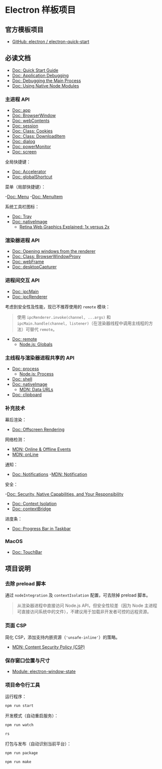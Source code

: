 # Electron 样板项目

## 官方模板项目

- [GitHub: electron / electron-quick-start](https://github.com/electron/electron-quick-start)

## 必读文档

- [Doc: Quick Start Guide](https://www.electronjs.org/docs/tutorial/quick-start)
- [Doc: Application Debugging](https://www.electronjs.org/docs/tutorial/application-debugging)
- [Doc: Debugging the Main Process](https://www.electronjs.org/docs/tutorial/debugging-main-process)
- [Doc: Using Native Node Modules](https://www.electronjs.org/docs/tutorial/using-native-node-modules)

### 主进程 API

- [Doc: app](https://www.electronjs.org/docs/api/app)
- [Doc: BrowserWindow](https://www.electronjs.org/docs/api/browser-window)
- [Doc: webContents](https://www.electronjs.org/docs/api/web-contents)
- [Doc: session](https://www.electronjs.org/docs/api/session)
- [Doc: Class: Cookies](https://www.electronjs.org/docs/api/cookies)
- [Doc: Class: DownloadItem](https://www.electronjs.org/docs/api/download-item)
- [Doc: dialog](https://www.electronjs.org/docs/api/dialog)
- [Doc: powerMonitor](https://www.electronjs.org/docs/api/power-monitor)
- [Doc: screen](https://www.electronjs.org/docs/api/screen)

全局快捷键：

- [Doc: Accelerator](https://www.electronjs.org/docs/api/accelerator)
- [Doc: globalShortcut](https://www.electronjs.org/docs/api/global-shortcut)

菜单（局部快捷键）：

-[Doc: Menu](https://www.electronjs.org/docs/api/menu)
-[Doc: MenuItem](https://www.electronjs.org/docs/api/menu-item)

系统工具栏图标：

- [Doc: Tray](https://www.electronjs.org/docs/api/tray)
- [Doc: nativeImage](https://www.electronjs.org/docs/api/native-image)
    - [Retina Web Graphics Explained: 1x versus 2x](https://www.danrodney.com/blog/retina-web-graphics-explained-1x-versus-2x-low-res-versus-hi-res/)

### 渲染器进程 API

- [Doc: Opening windows from the renderer](https://www.electronjs.org/docs/api/window-open)
- [Doc: Class: BrowserWindowProxy](https://www.electronjs.org/docs/api/browser-window-proxy)
- [Doc: webFrame](https://www.electronjs.org/docs/api/web-frame)
- [Doc: desktopCapturer](https://www.electronjs.org/docs/api/desktop-capturer)

### 进程间交互 API

- [Doc: ipcMain](https://www.electronjs.org/docs/api/ipc-main)
- [Doc: ipcRenderer](https://www.electronjs.org/docs/api/ipc-renderer)

考虑到安全性及性能，现已不推荐使用的 `remote` 模块：

> 使用 `ipcRenderer.invoke(channel, ...args)` 和 `ipcMain.handle(channel, listener)`（在渲染器线程中调用主线程的方法）可替代 `remote`。

- [Doc: remote](https://www.electronjs.org/docs/api/remote)
    - [Node.js: Globals](https://nodejs.org/api/globals.html)

### 主线程与渲染器进程共享的 API

- [Doc: process](https://www.electronjs.org/docs/api/process)
    - [Node.js: Process](https://nodejs.org/api/process.html)
- [Doc: shell](https://www.electronjs.org/docs/api/shell)
- [Doc: nativeImage](https://www.electronjs.org/docs/api/native-image)
    - [MDN: Data URLs](https://developer.mozilla.org/en-US/docs/Web/HTTP/Basics_of_HTTP/Data_URIs)
- [Doc: clipboard](https://www.electronjs.org/docs/api/clipboard)

### 补充技术

幕后渲染：

- [Doc: Offscreen Rendering](https://www.electronjs.org/docs/tutorial/offscreen-rendering)

网络检测：

- [MDN: Online & Offline Events](https://developer.mozilla.org/en-US/docs/Web/API/NavigatorOnLine/Online_and_offline_events)
- [MDN: onLine](https://developer.mozilla.org/en-US/docs/Web/API/NavigatorOnLine/onLine)

通知：

- [Doc: Notifications](https://www.electronjs.org/docs/tutorial/notifications)
  -[MDN: Notification](https://developer.mozilla.org/en-US/docs/Web/API/notification)

安全：

-[Doc: Security, Native Capabilities, and Your Responsibility](https://www.electronjs.org/docs/tutorial/security)

- [Doc: Context Isolation](https://www.electronjs.org/docs/tutorial/context-isolation)
- [Doc: contextBridge](https://www.electronjs.org/docs/api/context-bridge)

进度条：

- [Doc: Progress Bar in Taskbar](https://www.electronjs.org/docs/tutorial/progress-bar)

### MacOS

- [Doc: TouchBar](https://www.electronjs.org/docs/api/touch-bar)

## 项目说明

### 去除 preload 脚本

通过 `nodeIntegration` 及 `contextIsolation` 配置，可去除掉 preload 脚本。

> 从渲染器进程中直接访问 Node.js API，但安全性较差（因为 Node 主进程可直接访问系统中的文件），不建议用于加载非开发者可控的远程资源。

### 页面 CSP

简化 CSP，添加支持内嵌资源（`'unsafe-inline'`）的策略。

- [MDN: Content Security Policy (CSP)](https://developer.mozilla.org/en-US/docs/Web/HTTP/CSP)

### 保存窗口位置与尺寸

- [Module: electron-window-state](https://github.com/mawie81/electron-window-state)

### 项目命令行工具

运行程序：

```bash
npm run start
```

开发模式（自动重启服务）：

```bash
npm run watch

rs
```

打包与发布（自动识别当前平台）：

```bash
npm run package

npm run make
```
